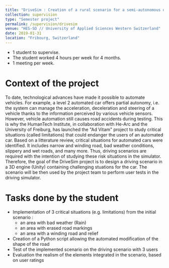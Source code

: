 ```yaml
---
title: "DriveSim : Creation of a rural scenario for a semi-autonomous driving simulator"
collection: supervision
type: "Semester project"
permalink: /supervision/drivesim
venue: "HES-SO // University of Applied Sciences Western Switzerland"
date: 2019-01-31
location: "Fribourg, Switzerland"
---
```


* 1 student to supervise.
* The student worked 4 hours per week for 4 months.
* 1 meeting per week.


Context of the project 
======

To date, technological advances have made it possible to automate vehicles. For example, a level 2 automated car offers partial autonomy, i.e. the system can manage the acceleration, deceleration and steering of a vehicle thanks to the information perceived by various vehicle sensors. However, vehicle automation still causes road accidents during testing. This is why the HumanTech Institute, in collaboration with He-Arc and the University of Freiburg, has launched the "Ad Vitam" project to study critical situations (called limitations) that could endanger the users of an automated car. Based on a litterature review, critical situations for automated cars were identified. It includes narrow and winding road, bad weather conditions, slippery and wet roads, and many more. Thus, driving scenarios are required with the intention of studying these risk situations in the simulator. Therefore, the goal of the DriveSim project is to design a driving scenario in a 3D engine (Unity) containing challenging stuations for the car. The scenario will be then used by the project team to perform user tests in the driving simulator.


Tasks done by the student
======

* Implementation of 3 critical situations (e.g. limitations) from the initial scenario :
	* an area with bad weather (Rain)
	* an area with erased road markings
	* an area with a winding road and relief
* Creation of a Python script allowing the automated modification of the shape of the road
* Test of the implemented scenario on the driving scenario with 3 users
* Evaluation the realism of the elements integrated in the scenario, based on user ratings

